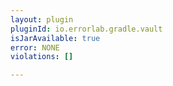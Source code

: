 ```yaml
---
layout: plugin
pluginId: io.errorlab.gradle.vault
isJarAvailable: true
error: NONE
violations: []

---
```

